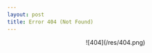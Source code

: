 ```yaml
---
layout: post
title: Error 404 (Not Found)
---
```

<p style="text-align: center;">![404](/res/404.png)</p>

